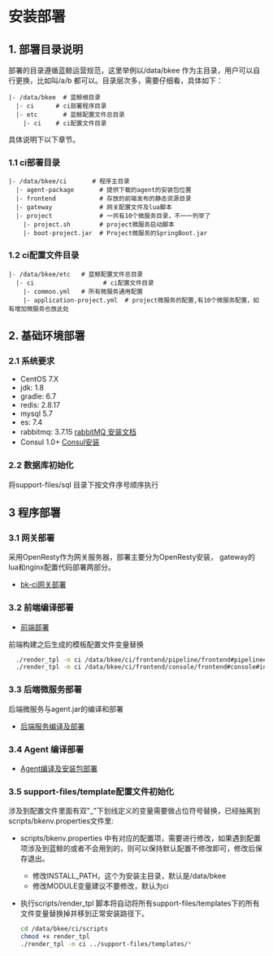 # 安装部署

## 1. 部署目录说明

部署的目录遵循蓝鲸运营规范，这里举例以/data/bkee 作为主目录，用户可以自行更换，比如叫/a/b 都可以。目录层次多，需要仔细看，具体如下：

```
|- /data/bkee  # 蓝鲸根目录
  |- ci      # ci部署程序目录
  |- etc       # 蓝鲸配置文件总目录
    |- ci    # ci配置文件目录
```

具体说明下以下章节。

### 1.1 ci部署目录

```
|- /data/bkee/ci       # 程序主目录
  |- agent-package       # 提供下载的agent的安装包位置
  |- frontend            # 存放的前端发布的静态资源目录
  |- gateway             # 网关配置文件及lua脚本
  |- project             # 一共有10个微服务目录，不一一列举了
    |- project.sh        # project微服务启动脚本
    |- boot-project.jar  # Project微服务的SpringBoot.jar
```

### 1.2 ci配置文件目录

```
|- /data/bkee/etc   # 蓝鲸配置文件总目录
  |- ci 				  # ci配置文件目录
    |- common.yml   # 所有微服务通用配置
    |- application-project.yml  # project微服务的配置,有10个微服务配置，如有增加微服务也放此处
```

## 2. 基础环境部署

### 2.1 系统要求

- CentOS 7.X
- jdk: 1.8
- gradle: 6.7
- redis: 2.8.17
- mysql 5.7
- es: 7.4
- rabbitmq: 3.7.15 [rabbitMQ 安装文档](./linux/rabbitmq.md) 
- Consul 1.0+ [Consul安装](./linux/consul.md)

### 2.2 数据库初始化

将support-files/sql 目录下按文件序号顺序执行



## 3 程序部署

### 3.1 网关部署
采用OpenResty作为网关服务器，部署主要分为OpenResty安装， gateway的lua和nginx配置代码部署两部分。

- [bk-ci网关部署](./linux/gateway.md)

### 3.2 前端编译部署

- [前端部署](./linux/frontend.md)

前端构建之后生成的模板配置文件变量替换
```bash
  ./render_tpl -m ci /data/bkee/ci/frontend/pipeline/frontend#pipeline#index.html
  ./render_tpl -m ci /data/bkee/ci/frontend/console/frontend#console#index.html
```

### 3.3 后端微服务部署

后端微服务与agent.jar的编译和部署

- [后端服务编译及部署](./linux/backend.md)

### 3.4 Agent 编译部署

- [Agent编译及安装包部署](./linux/agent.md)

### 3.5 support-files/template配置文件初始化

涉及到配置文件里面有双"_"下划线定义的变量需要做占位符号替换，已经抽离到scripts/bkenv.properties文件里:

- scripts/bkenv.properties 中有对应的配置项，需要进行修改，如果遇到配置项涉及到蓝鲸的或者不会用到的，则可以保持默认配置不修改即可，修改后保存退出。

  - 修改INSTALL_PATH，这个为安装主目录，默认是/data/bkee
  - 修改MODULE变量建议不要修改，默认为ci

- 执行scripts/render_tpl 脚本将自动将所有support-files/templates下的所有文件变量替换掉并移到正常安装路径下。

  ```bash 
  cd /data/bkee/ci/scripts
  chmod +x render_tpl 
  ./render_tpl -m ci ../support-files/templates/*
  ```

  


